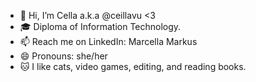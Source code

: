 - 👋 Hi, I’m Cella a.k.a @ceillavu <3
- 🎓 Diploma of Information Technology.
- 📫 Reach me on LinkedIn: Marcella Markus
- 😄 Pronouns: she/her
- 🐱 I like cats, video games, editing, and reading books.

